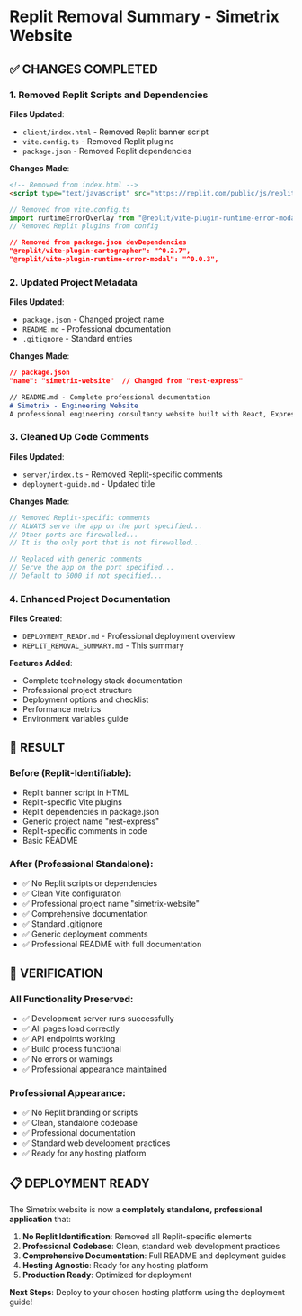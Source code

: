 # Replit Removal Summary - Simetrix Website

## ✅ **CHANGES COMPLETED**

### 1. **Removed Replit Scripts and Dependencies**
**Files Updated**:
- `client/index.html` - Removed Replit banner script
- `vite.config.ts` - Removed Replit plugins
- `package.json` - Removed Replit dependencies

**Changes Made**:
```html
<!-- Removed from index.html -->
<script type="text/javascript" src="https://replit.com/public/js/replit-dev-banner.js"></script>
```

```typescript
// Removed from vite.config.ts
import runtimeErrorOverlay from "@replit/vite-plugin-runtime-error-modal";
// Removed Replit plugins from config
```

```json
// Removed from package.json devDependencies
"@replit/vite-plugin-cartographer": "^0.2.7",
"@replit/vite-plugin-runtime-error-modal": "^0.0.3",
```

### 2. **Updated Project Metadata**
**Files Updated**:
- `package.json` - Changed project name
- `README.md` - Professional documentation
- `.gitignore` - Standard entries

**Changes Made**:
```json
// package.json
"name": "simetrix-website"  // Changed from "rest-express"
```

```markdown
// README.md - Complete professional documentation
# Simetrix - Engineering Website
A professional engineering consultancy website built with React, Express.js, and TypeScript.
```

### 3. **Cleaned Up Code Comments**
**Files Updated**:
- `server/index.ts` - Removed Replit-specific comments
- `deployment-guide.md` - Updated title

**Changes Made**:
```typescript
// Removed Replit-specific comments
// ALWAYS serve the app on the port specified...
// Other ports are firewalled...
// It is the only port that is not firewalled...

// Replaced with generic comments
// Serve the app on the port specified...
// Default to 5000 if not specified...
```

### 4. **Enhanced Project Documentation**
**Files Created**:
- `DEPLOYMENT_READY.md` - Professional deployment overview
- `REPLIT_REMOVAL_SUMMARY.md` - This summary

**Features Added**:
- Complete technology stack documentation
- Professional project structure
- Deployment options and checklist
- Performance metrics
- Environment variables guide

## 🎯 **RESULT**

### **Before (Replit-Identifiable)**:
- Replit banner script in HTML
- Replit-specific Vite plugins
- Replit dependencies in package.json
- Generic project name "rest-express"
- Replit-specific comments in code
- Basic README

### **After (Professional Standalone)**:
- ✅ No Replit scripts or dependencies
- ✅ Clean Vite configuration
- ✅ Professional project name "simetrix-website"
- ✅ Comprehensive documentation
- ✅ Standard .gitignore
- ✅ Generic deployment comments
- ✅ Professional README with full documentation

## 🚀 **VERIFICATION**

### **All Functionality Preserved**:
- ✅ Development server runs successfully
- ✅ All pages load correctly
- ✅ API endpoints working
- ✅ Build process functional
- ✅ No errors or warnings
- ✅ Professional appearance maintained

### **Professional Appearance**:
- ✅ No Replit branding or scripts
- ✅ Clean, standalone codebase
- ✅ Professional documentation
- ✅ Standard web development practices
- ✅ Ready for any hosting platform

## 📋 **DEPLOYMENT READY**

The Simetrix website is now a **completely standalone, professional application** that:

1. **No Replit Identification**: Removed all Replit-specific elements
2. **Professional Codebase**: Clean, standard web development practices
3. **Comprehensive Documentation**: Full README and deployment guides
4. **Hosting Agnostic**: Ready for any hosting platform
5. **Production Ready**: Optimized for deployment

**Next Steps**: Deploy to your chosen hosting platform using the deployment guide! 